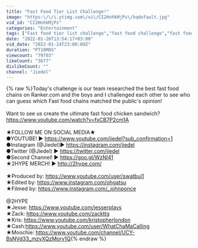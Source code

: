 ```yaml
---
title: "Fast Food Tier List Challenge!"
image: "https:\/\/i.ytimg.com\/vi\/CI2HnhkMjPs\/hqdefault.jpg"
vid_id: "CI2HnhkMjPs"
categories: "Entertainment"
tags: ["Fast food tier list challenge","fast food challenge","fast food tier list"]
date: "2022-01-26T13:54:17+03:00"
vid_date: "2022-01-24T23:00:09Z"
duration: "PT10M8S"
viewcount: "79703"
likeCount: "3677"
dislikeCount: ""
channel: "Jiedel"
---
```

{% raw %}Today's challenge is our team researched the best fast food chains on Ranker.com and the boys and I challenged each other to see who can guess which Fast food chains matched the public's opinion!<br /><br />Want to see us create the ultimate fast food chicken sandwich?<br /><a rel="nofollow" target="blank" href="https://www.youtube.com/watch?v=fxCB7P2cm1A">https://www.youtube.com/watch?v=fxCB7P2cm1A</a><br /> <br />★FOLLOW ME ON SOCIAL MEDIA★<br />●YOUTUBE! ► <a rel="nofollow" target="blank" href="https://www.youtube.com/jiedel?sub_confirmation=1">https://www.youtube.com/jiedel?sub_confirmation=1</a><br />●Instagram (@Jiedel)► <a rel="nofollow" target="blank" href="https://instagram.com/jiedel">https://instagram.com/jiedel</a><br />●Twitter (@Jiedel) ► <a rel="nofollow" target="blank" href="https://twitter.com/jiedel">https://twitter.com/jiedel</a><br />●Second Channel! ► <a rel="nofollow" target="blank" href="https://goo.gl/WzNI41">https://goo.gl/WzNI41</a> <br />★2HYPE MERCH! ► <a rel="nofollow" target="blank" href="http://2hype.com/">http://2hype.com/</a><br /><br />★Produced by: <a rel="nofollow" target="blank" href="https://www.youtube.com/user/swatbui1">https://www.youtube.com/user/swatbui1</a> <br />★Edited by: <a rel="nofollow" target="blank" href="https://www.instagram.com/ohgatsu">https://www.instagram.com/ohgatsu</a><br />★Filmed by: <a rel="nofollow" target="blank" href="https://www.instagram.com/_johnponce">https://www.instagram.com/_johnponce</a><br /><br />@2HYPE<br />★Jesse: <a rel="nofollow" target="blank" href="https://www.youtube.com/jesserplays">https://www.youtube.com/jesserplays</a><br />★Zack: <a rel="nofollow" target="blank" href="https://www.youtube.com/zackttg">https://www.youtube.com/zackttg</a><br />★Kris: <a rel="nofollow" target="blank" href="https://www.youtube.com/kristopherlondon">https://www.youtube.com/kristopherlondon</a><br />★Cash:<a rel="nofollow" target="blank" href="https://www.youtube.com/user/WhatChaMaCalling">https://www.youtube.com/user/WhatChaMaCalling</a><br />★Moochie: <a rel="nofollow" target="blank" href="https://www.youtube.com/channel/UCY-BsNVd33_mzyXQzMorv1Q">https://www.youtube.com/channel/UCY-BsNVd33_mzyXQzMorv1Q</a>{% endraw %}

